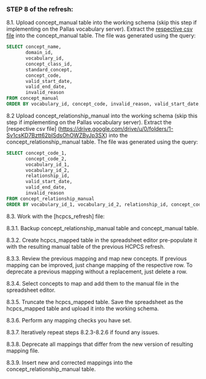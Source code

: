 ### STEP 8 of the refresh:

8.1. Upload concept_manual table into the working schema (skip this step if implementing on the Pallas vocabulary server).
Extract the [respective csv file](https://drive.google.com/drive/u/0/folders/1-Sv1csKD7Bztt62bISdsOhOWZBvJp3SX) into the concept_manual table.
The file was generated using the query:
```sql
SELECT concept_name,
       domain_id,
       vocabulary_id,
       concept_class_id,
       standard_concept,
       concept_code,
       valid_start_date,
       valid_end_date,
       invalid_reason
FROM concept_manual
ORDER BY vocabulary_id, concept_code, invalid_reason, valid_start_date, valid_end_date, concept_name
```
8.2 Upload concept_relationship_manual into the working schema (skip this step if implementing on the Pallas vocabulary server).
Extract the [respective csv file] (https://drive.google.com/drive/u/0/folders/1-Sv1csKD7Bztt62bISdsOhOWZBvJp3SX) into the concept_relationship_manual table.
The file was generated using the query:
```sql
SELECT concept_code_1,
       concept_code_2,
       vocabulary_id_1,
       vocabulary_id_2,
       relationship_id,
       valid_start_date,
       valid_end_date,
       invalid_reason
FROM concept_relationship_manual
ORDER BY vocabulary_id_1, vocabulary_id_2, relationship_id, concept_code_1, concept_code_2, invalid_reason, valid_start_date, valid_end_date
```

8.3. Work with the [hcpcs_refresh] file:

8.3.1. Backup concept_relationship_manual table and concept_manual table.

8.3.2. Create hcpcs_mapped table in the spreadsheet editor pre-populate it with the resulting manual table of the previous HCPCS refresh.

8.3.3. Review the previous mapping and map new concepts. If previous mapping can be improved, just change mapping of the respective row. To deprecate a previous mapping without a replacement, just delete a row.

8.3.4. Select concepts to map and add them to the manual file in the spreadsheet editor.

8.3.5. Truncate the hcpcs_mapped table. Save the spreadsheet as the hcpcs_mapped table and upload it into the working schema.

8.3.6. Perform any mapping checks you have set.

8.3.7. Iteratively repeat steps 8.2.3-8.2.6 if found any issues.

8.3.8. Deprecate all mappings that differ from the new version of resulting mapping file.

8.3.9. Insert new and corrected mappings into the concept_relationship_manual table.